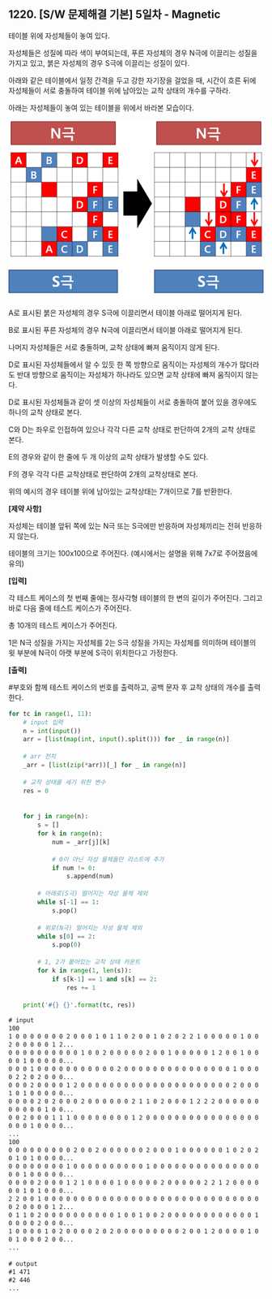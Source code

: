 ## 1220. [S/W 문제해결 기본] 5일차 - Magnetic

테이블 위에 자성체들이 놓여 있다.

자성체들은 성질에 따라 색이 부여되는데, 푸른 자성체의 경우 N극에 이끌리는 성질을 가지고 있고, 붉은 자성체의 경우 S극에 이끌리는 성질이 있다.

아래와 같은 테이블에서 일정 간격을 두고 강한 자기장을 걸었을 때, 시간이 흐른 뒤에 자성체들이 서로 충돌하여 테이블 위에 남아있는 교착 상태의 개수를 구하라.

아래는 자성체들이 놓여 있는 테이블을 위에서 바라본 모습이다.
 

![img](D3.assets/자석.jpg)


A로 표시된 붉은 자성체의 경우 S극에 이끌리면서 테이블 아래로 떨어지게 된다.

B로 표시된 푸른 자성체의 경우 N극에 이끌리면서 테이블 아래로 떨어지게 된다.

나머지 자성체들은 서로 충돌하며, 교착 상태에 빠져 움직이지 않게 된다.

D로 표시된 자성체들에서 알 수 있듯 한 쪽 방향으로 움직이는 자성체의 개수가 많더라도 반대 방향으로 움직이는 자성체가 하나라도 있으면 교착 상태에 빠져 움직이지 않는다.

D로 표시된 자성체들과 같이 셋 이상의 자성체들이 서로 충돌하여 붙어 있을 경우에도 하나의 교착 상태로 본다.

C와 D는 좌우로 인접하여 있으나 각각 다른 교착 상태로 판단하여 2개의 교착 상태로 본다.

E의 경우와 같이 한 줄에 두 개 이상의 교착 상태가 발생할 수도 있다.

F의 경우 각각 다른 교착상태로 판단하여 2개의 교착상태로 본다.

위의 예시의 경우 테이블 위에 남아있는 교착상태는 7개이므로 7를 반환한다.


**[제약 사항]**

자성체는 테이블 앞뒤 쪽에 있는 N극 또는 S극에만 반응하며 자성체끼리는 전혀 반응하지 않는다.

테이블의 크기는 100x100으로 주어진다. (예시에서는 설명을 위해 7x7로 주어졌음에 유의)

**[입력]**

각 테스트 케이스의 첫 번째 줄에는 정사각형 테이블의 한 변의 길이가 주어진다. 그리고 바로 다음 줄에 테스트 케이스가 주어진다.

총 10개의 테스트 케이스가 주어진다.

1은 N극 성질을 가지는 자성체를 2는 S극 성질을 가지는 자성체를 의미하며 테이블의 윗 부분에 N극이 아랫 부분에 S극이 위치한다고 가정한다.

**[출력]**

\#부호와 함께 테스트 케이스의 번호를 출력하고, 공백 문자 후 교착 상태의 개수를 출력한다.

```python
for tc in range(1, 11):
    # input 입력
    n = int(input())
    arr = [list(map(int, input().split())) for _ in range(n)]
	
    # arr 전치
    _arr = [list(zip(*arr))[_] for _ in range(n)]
    	
    # 교착 상태를 세기 위한 변수
    res = 0
    
    
    for j in range(n):
        s = []
        for k in range(n):
            num = _arr[j][k]
            
            # 0이 아닌 자성 물체들만 리스트에 추가
            if num != 0:
                s.append(num)
		
        # 아래로(S극) 떨어지는 자성 물체 제외
        while s[-1] == 1:
            s.pop()
		
        # 위로(N극) 떨어지는 자성 물체 제외
        while s[0] == 2:
            s.pop(0)
		
        # 1, 2가 붙어있는 교착 상태 카운트
        for k in range(1, len(s)):
            if s[k-1] == 1 and s[k] == 2:
                res += 1

    print('#{} {}'.format(tc, res))

```

```
# input
100
1 0 0 0 0 0 0 0 2 0 0 0 1 0 1 1 0 2 0 0 1 0 2 0 2 2 1 0 0 0 0 0 1 0 0 2 0 0 0 0 0 1 2...
0 0 0 0 0 0 0 0 0 0 1 0 0 2 0 0 0 0 0 2 0 0 1 0 0 0 0 0 1 2 0 0 1 0 0 0 0 1 0 0 0 0 0...
0 0 0 1 0 0 0 0 0 0 0 0 0 0 0 2 0 0 0 0 0 0 0 0 0 0 0 0 0 0 0 1 0 0 0 0 2 2 0 2 0 0 0...
0 0 0 2 0 0 0 0 1 2 0 0 0 0 0 0 0 0 0 0 0 0 0 0 0 0 0 0 0 0 0 2 0 0 0 1 0 1 0 0 0 0 0...
0 0 0 0 2 0 2 0 0 0 2 0 0 0 0 0 0 2 1 1 0 2 0 0 0 1 2 2 2 0 0 0 0 0 0 0 0 0 0 0 1 0 0...
0 0 2 0 0 0 1 1 1 0 0 0 0 0 0 0 0 1 2 0 0 0 0 0 0 0 0 0 0 0 0 0 0 0 0 0 0 0 1 0 0 0 0...
...
100
0 0 0 0 0 0 0 0 0 2 0 0 2 0 0 0 0 0 0 2 0 0 0 1 0 0 0 0 0 0 1 0 2 0 2 0 1 0 1 0 0 0 0...
0 0 0 0 0 0 0 0 1 0 0 0 0 0 0 0 0 0 0 1 0 0 0 0 0 0 0 0 0 0 0 0 0 0 0 0 0 1 0 0 0 0 0...
0 0 0 0 2 0 0 0 1 2 1 0 0 0 0 1 0 0 0 0 0 2 0 0 0 0 0 2 2 1 2 0 0 0 0 0 0 1 0 1 0 0 0...
2 2 0 0 1 0 0 0 0 0 0 0 0 0 0 0 0 0 0 0 0 0 0 0 0 0 0 0 0 0 0 0 0 0 0 0 2 0 0 0 0 1 2...
0 1 1 0 2 0 0 0 0 0 0 0 0 0 0 1 0 0 1 0 0 2 0 0 0 0 0 0 0 0 0 0 0 0 1 0 0 0 0 2 0 0 0...
1 0 0 0 0 1 0 2 0 0 0 0 2 0 2 0 0 0 0 0 0 0 0 0 2 0 0 1 2 0 0 0 0 1 0 0 1 0 0 0 2 0 0...
...

# output
#1 471
#2 446
...
```

